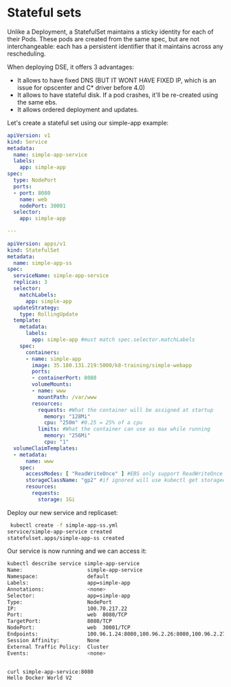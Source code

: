 # Stateful sets

Unlike a Deployment, a StatefulSet maintains a sticky identity for each of their Pods. These pods are created from the same spec, but are not interchangeable: each has a persistent identifier that it maintains across any rescheduling.

When deploying DSE, it offers 3 advantages:

 - It allows to have fixed DNS (BUT IT WONT HAVE FIXED IP, which is an issue for opscenter and C* driver before 4.0)
 - It allows to have stateful disk. If a pod crashes, it'll be re-created using the same ebs.
 - It allows ordered deployment and updates. 

Let's create a stateful set using our simple-app example:

    
```yaml
apiVersion: v1
kind: Service
metadata:
  name: simple-app-service
  labels:
    app: simple-app
spec:
  type: NodePort
  ports:
  - port: 8080
    name: web
    nodePort: 30001
  selector:
    app: simple-app

---
   
apiVersion: apps/v1
kind: StatefulSet
metadata:
  name: simple-app-ss
spec:
  serviceName: simple-app-service
  replicas: 3
  selector:
    matchLabels:
      app: simple-app
  updateStrategy:
    type: RollingUpdate
  template:
    metadata:
      labels:
        app: simple-app #must match spec.selector.matchLabels
    spec:
      containers:
      - name: simple-app
        image: 35.180.131.219:5000/k8-training/simple-webapp
        ports:
        - containerPort: 8080
        volumeMounts:
        - name: www
          mountPath: /var/www
        resources:
          requests: #What the container will be assigned at startup
            memory: "128Mi"
            cpu: "250m" #0.25 = 25% of a cpu
          limits: #What the container can use as max while running
            memory: "256Mi" 
            cpu: "1" 
  volumeClaimTemplates:
  - metadata:
      name: www
    spec:
      accessModes: [ "ReadWriteOnce" ] #EBS only support ReadWriteOnce
      storageClassName: "gp2" #if ignored will use kubectl get storageclass
      resources:
        requests:
          storage: 1Gi
```
Deploy our new service and replicaset:

```bash
 kubectl create -f simple-app-ss.yml 
service/simple-app-service created
statefulset.apps/simple-app-ss created
```

Our service is now running and we can access it:
```bash
kubectl describe service simple-app-service
Name:                     simple-app-service
Namespace:                default
Labels:                   app=simple-app
Annotations:              <none>
Selector:                 app=simple-app
Type:                     NodePort
IP:                       100.70.217.22
Port:                     web  8080/TCP
TargetPort:               8080/TCP
NodePort:                 web  30001/TCP
Endpoints:                100.96.1.24:8080,100.96.2.26:8080,100.96.2.27:8080
Session Affinity:         None
External Traffic Policy:  Cluster
Events:                   <none>


curl simple-app-service:8080
Hello Docker World V2
```
